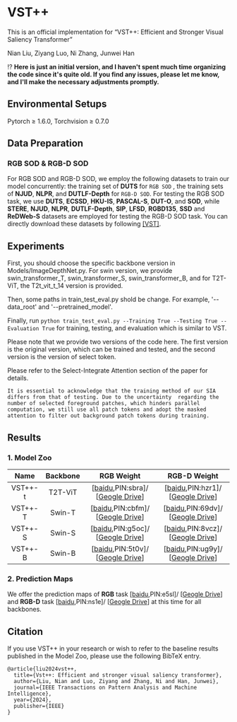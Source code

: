 # VST++
This is an official implementation for “VST++: Efficient and Stronger Visual Saliency Transformer”

Nian Liu, Ziyang Luo, Ni Zhang, Junwei Han

⁉️ **Here is just an initial version, and I haven't spent much time organizing the code since it's quite old. If you find any issues, please let me know, and I'll make the necessary adjustments promptly.**

## Environmental Setups
Pytorch $\geq$ 1.6.0, Torchvision $\geq$ 0.7.0

## Data Preparation
### RGB SOD & RGB-D SOD
For RGB SOD and RGB-D SOD, we employ the following datasets to train our model concurrently: the training set of **DUTS** for `RGB SOD` , the training sets of **NJUD**, **NLPR**, and **DUTLF-Depth** for `RGB-D SOD`. 
For testing the RGB SOD task, we use **DUTS**, **ECSSD**, **HKU-IS**, **PASCAL-S**, **DUT-O**, and **SOD**, while **STERE**, **NJUD**, **NLPR**, **DUTLF-Depth**, **SIP**, **LFSD**, **RGBD135**, **SSD** and **ReDWeb-S** datasets are employed for testing the RGB-D SOD task. You can directly download these datasets by following [[VST]](https://github.com/nnizhang/VST?tab=readme-ov-file).

## Experiments
First, you should choose the specific backbone version in Models/ImageDepthNet.py. For swin version, we provide swin_transformer_T, swin_transformer_S, swin_transformer_B, and for T2T-ViT, the T2t_vit_t_14 version is provided.

Then, some paths in  train_test_eval.py shold be change. For example, '--data_root' and '--pretrained_model'. 

Finally, run `python train_test_eval.py --Training True --Testing True --Evaluation True` for training, testing, and evaluation which is similar to VST.

Please note that we provide two versions of the code here. The first version is the original version, which can be trained and tested, and the second version is the version of select token. 

Please refer to the Select-Integrate Attention section of the paper for details.

`It is essential to acknowledge that the training method of our SIA differs from that of testing. Due to the uncertainty  regarding the number of selected foreground patches, which hinders parallel computation, we still use all patch tokens and adopt the masked attention to filter out background patch tokens during training.
`

## Results

### 1. Model Zoo
| Name | Backbone | RGB Weight | RGB-D Weight | 
|  :---: |  :---:    | :---:   |  :---:   |
| VST++-t |  T2T-ViT    |  [[baidu](https://pan.baidu.com/s/1h4tV4i6fL8pvwkMrKQcWCA?pwd=sbra),PIN:sbra]/ [[Geogle Drive](https://drive.google.com/file/d/14CIcPEH4w9gcL3C-NWzdF26n7eCYDMJF/view?usp=sharing)]   | [[baidu](https://pan.baidu.com/s/17BrdgGtCrDZnO76qIcFIrg?pwd=hzr1),PIN:hzr1]/ [[Geogle Drive](https://drive.google.com/file/d/1Z9AWqyjJOmo2trXCOXOZKGsHgUcKZdr_/view?usp=sharing)] |
| VST++-T |  Swin-T    | [[baidu](https://pan.baidu.com/s/1dGf6fAjHmP3tCwJIuHv1AA?pwd=cbfm),PIN:cbfm]/ [[Geogle Drive](https://drive.google.com/file/d/1CtovuG63Xal7H-RaMh7arpg4mUkl5YAP/view?usp=sharing)]   | [[baidu](https://pan.baidu.com/s/188LO0l5ki70tkW5r0l5sgw?pwd=69dv),PIN:69dv]/ [[Geogle Drive](https://drive.google.com/file/d/1C3Erb8aq0-f_75so6mgVR6-0yNDC-CPD/view?usp=sharing)] |
| VST++-S |  Swin-S    | [[baidu](https://pan.baidu.com/s/1zzh9tewf6fYxZ6lNe7j0YA?pwd=g5oc),PIN:g5oc]/ [[Geogle Drive](https://drive.google.com/file/d/1wYLzQZy-xPddKde6tUSEE1BTrxrgoX_w/view?usp=sharing)]    | [[baidu](https://pan.baidu.com/s/1pUikzhuvLLpwAf1aVIqpwA?pwd=8vcz),PIN:8vcz]/ [[Geogle Drive](https://drive.google.com/file/d/1SbQU3nqPPCqxNYvq-YfUUEIEiiX7nRO2/view?usp=sharing)] |
| VST++-B |  Swin-B    |  [[baidu](https://pan.baidu.com/s/1cpuOj6jIwdld57UkDGMSfg?pwd=5t0v),PIN:5t0v]/ [[Geogle Drive](https://drive.google.com/file/d/1JhOFgsxlSWhhgOvvGzhHl2HcpJhuD_TG/view?usp=sharing)]  | [[baidu](https://pan.baidu.com/s/139QkBzeWU_FT1DJR8om1wA?pwd=ug9y),PIN:ug9y]/ [[Geogle Drive](https://drive.google.com/file/d/1QvopABA4NR5MuWSiXBCQH__zBZbPDTmL/view?usp=sharing)]|

### 2. Prediction Maps
We offer the prediction maps of **RGB** task [[baidu](https://pan.baidu.com/s/1KWLpliMzXDyOP7OmtmFVoA?pwd=e5sl),PIN:e5sl]/ [[Geogle Drive](https://drive.google.com/drive/folders/1ll3cALBffbt9FOKBtY-7UOxcYfFcsMUM?usp=sharing)] and **RGB-D** task [[baidu](https://pan.baidu.com/s/1GcT3gRW_sE-fIWjcMn-91g?pwd=ns1e),PIN:ns1e]/ [[Geogle Drive](https://drive.google.com/drive/folders/1E7eWEODUs1_Rl0Rc5PSj-pt-n6GHzWlT?usp=sharing)] at this time for all backbones.

## Citation
If you use VST++ in your research or wish to refer to the baseline results published in the Model Zoo, please use the following BibTeX entry.
```
@article{liu2024vst++,
  title={Vst++: Efficient and stronger visual saliency transformer},
  author={Liu, Nian and Luo, Ziyang and Zhang, Ni and Han, Junwei},
  journal={IEEE Transactions on Pattern Analysis and Machine Intelligence},
  year={2024},
  publisher={IEEE}
}
```
